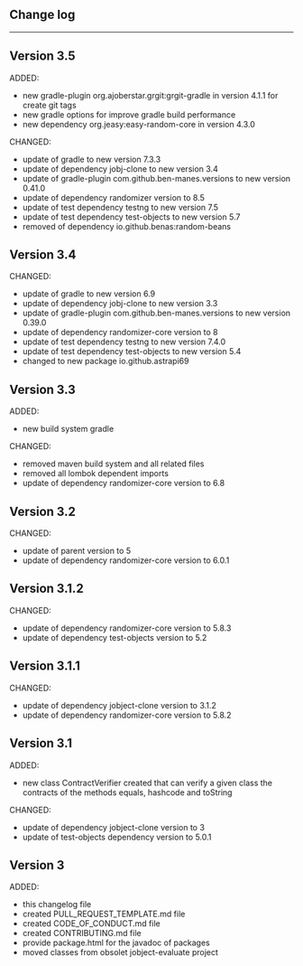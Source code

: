 ## Change log
----------------------

Version 3.5
-------------

ADDED:

- new gradle-plugin org.ajoberstar.grgit:grgit-gradle in version 4.1.1 for create git tags
- new gradle options for improve gradle build performance
- new dependency org.jeasy:easy-random-core in version 4.3.0

CHANGED:

- update of gradle to new version 7.3.3
- update of dependency jobj-clone to new version 3.4
- update of gradle-plugin com.github.ben-manes.versions to new version 0.41.0
- update of dependency randomizer version to 8.5
- update of test dependency testng to new version 7.5
- update of test dependency test-objects to new version 5.7
- removed of dependency io.github.benas:random-beans

Version 3.4
-------------

CHANGED:

- update of gradle to new version 6.9
- update of dependency jobj-clone to new version 3.3
- update of gradle-plugin com.github.ben-manes.versions to new version 0.39.0
- update of dependency randomizer-core version to 8
- update of test dependency testng to new version 7.4.0
- update of test dependency test-objects to new version 5.4
- changed to new package io.github.astrapi69

Version 3.3
-------------

ADDED:
 
- new build system gradle

CHANGED:

- removed maven build system and all related files
- removed all lombok dependent imports
- update of dependency randomizer-core version to 6.8

Version 3.2
-------------

CHANGED:

- update of parent version to 5
- update of dependency randomizer-core version to 6.0.1

Version 3.1.2
-------------

CHANGED:

- update of dependency randomizer-core version to 5.8.3
- update of dependency test-objects version to 5.2

Version 3.1.1
-------------

CHANGED:

- update of dependency jobject-clone version to 3.1.2
- update of dependency randomizer-core version to 5.8.2

Version 3.1
-------------

ADDED:
 
- new class ContractVerifier created that can verify a given class the contracts of the methods equals, hashcode and toString

CHANGED:

- update of dependency jobject-clone version to 3
- update of test-objects dependency version to 5.0.1

Version 3
-------------

ADDED:
 
- this changelog file
- created PULL_REQUEST_TEMPLATE.md file
- created CODE_OF_CONDUCT.md file
- created CONTRIBUTING.md file
- provide package.html for the javadoc of packages
- moved classes from obsolet jobject-evaluate project



